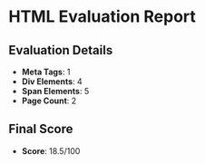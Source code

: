 # HTML Evaluation Report

## Evaluation Details
- **Meta Tags**: 1
- **Div Elements**: 4
- **Span Elements**: 5
- **Page Count**: 2

## Final Score
- **Score**: 18.5/100
